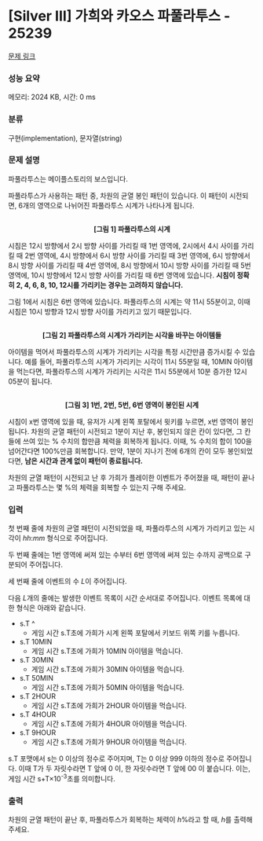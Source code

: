 # [Silver III] 가희와 카오스 파풀라투스 - 25239 

[문제 링크](https://www.acmicpc.net/problem/25239) 

### 성능 요약

메모리: 2024 KB, 시간: 0 ms

### 분류

구현(implementation), 문자열(string)

### 문제 설명

<p>파풀라투스는 메이플스토리의 보스입니다.</p>

<p>파풀라투스가 사용하는 패턴 중, 차원의 균열 봉인 패턴이 있습니다. 이 패턴이 시전되면, 6개의 영역으로 나뉘어진 파풀라투스 시계가 나타나게 됩니다.</p>

<p style="text-align: center;"><img alt="" src=""></p>

<p style="text-align: center;"><strong>[그림 1] 파풀라투스의 시계</strong></p>

<p>시침은 12시 방향에서 2시 방향 사이를 가리킬 때 1번 영역에, 2시에서 4시 사이를 가리킬 때 2번 영역에, 4시 방향에서 6시 방향 사이를 가리킬 때 3번 영역에, 6시 방향에서 8시 방향 사이를 가리킬 때 4번 영역에, 8시 방향에서 10시 방향 사이를 가리킬 때 5번 영역에, 10시 방향에서 12시 방향 사이를 가리킬 때 6번 영역에 있습니다. <strong>시침이 정확히 2, 4, 6, 8, 10, 12시를 가리키는 경우는 고려하지 않습니다.</strong></p>

<p>그림 1에서 시침은 6번 영역에 있습니다. 파풀라투스의 시계는 약 11시 55분이고, 이때 시침은 10시 방향과 12시 방향 사이를 가리키고 있기 때문입니다.</p>

<p style="text-align: center;"><img alt="" src=""></p>

<p style="text-align: center;"><strong>[그림 2] 파풀라투스의 시계가 가리키는 시각을 바꾸는 아이템들</strong></p>

<p>아이템을 먹어서 파풀라투스의 시계가 가리키는 시각을 특정 시간만큼 증가시킬 수 있습니다. 예를 들어, 파풀라투스의 시계가 가리키는 시각이 11시 55분일 때, 10MIN 아이템을 먹는다면, 파풀라투스의 시계가 가리키는 시각은 11시 55분에서 10분 증가한 12시 05분이 됩니다.</p>

<p style="text-align: center;"><img alt="" src=""></p>

<p style="text-align: center;"><strong>[그림 3] 1번, 2번, 5번, 6번 영역이 봉인된 시계</strong></p>

<p>시침이 x번 영역에 있을 때, 유저가 시계 왼쪽 포탈에서 윗키를 누르면, x번 영역이 봉인됩니다. 차원의 균열 패턴이 시전되고 1분이 지난 후, 봉인되지 않은 칸이 있다면, 그 칸들에 쓰여 있는 % 수치의 합만큼 체력을 회복하게 됩니다. 이때, % 수치의 합이 100을 넘어간다면 100%만큼 회복합니다. 만약, 1분이 지나기 전에 6개의 칸이 모두 봉인되었다면, <strong>남은 시간과 관계 없이 패턴이 종료됩니다.</strong></p>

<p>차원의 균열 패턴이 시전되고 난 후 가희가 플레이한 이벤트가 주어졌을 때, 패턴이 끝나고 파풀라투스는 몇 %의 체력을 회복할 수 있는지 구해 주세요.</p>

### 입력 

 <p>첫 번째 줄에 차원의 균열 패턴이 시전되었을 때, 파풀라투스의 시계가 가리키고 있는 시각이 <em>hh</em>:<em>mm</em> 형식으로 주어집니다.</p>

<p>두 번째 줄에는 1번 영역에 써져 있는 수부터 6번 영역에 써져 있는 수까지 공백으로 구분되어 주어집니다.</p>

<p>세 번째 줄에 이벤트의 수 <em>L</em>이 주어집니다.</p>

<p>다음 <em>L</em>개의 줄에는 발생한 이벤트 목록이 시간 순서대로 주어집니다. 이벤트 목록에 대한 형식은 아래와 같습니다.</p>

<ul>
	<li>s.T ^
	<ul>
		<li>게임 시간 s.T초에 가희가 시계 왼쪽 포탈에서 키보드 위쪽 키를 누릅니다.</li>
	</ul>
	</li>
	<li>s.T 10MIN
	<ul>
		<li>게임 시간 s.T초에 가희가 10MIN 아이템을 먹습니다.</li>
	</ul>
	</li>
	<li>s.T 30MIN
	<ul>
		<li>게임 시간 s.T초에 가희가 30MIN 아이템을 먹습니다.</li>
	</ul>
	</li>
	<li>s.T 50MIN
	<ul>
		<li>게임 시간 s.T초에 가희가 50MIN 아이템을 먹습니다.</li>
	</ul>
	</li>
	<li>s.T 2HOUR
	<ul>
		<li>게임 시간 s.T초에 가희가 2HOUR 아이템을 먹습니다.</li>
	</ul>
	</li>
	<li>s.T 4HOUR
	<ul>
		<li>게임 시간 s.T초에 가희가 4HOUR 아이템을 먹습니다.</li>
	</ul>
	</li>
	<li>s.T 9HOUR
	<ul>
		<li>게임 시간 s.T초에 가희가 9HOUR 아이템을 먹습니다.</li>
	</ul>
	</li>
</ul>

<p>s.T 포맷에서 s는 0 이상의 정수로 주어지며, T는 0 이상 999 이하의 정수로 주어집니다. 이때 T가 두 자릿수라면 T 앞에 0 이, 한 자릿수라면 T 앞에 00 이 붙습니다. 이는, 게임 시간 s+T×10<sup>-3</sup>초를 의미합니다.</p>

### 출력 

 <p>차원의 균열 패턴이 끝난 후, 파풀라투스가 회복하는 체력이 <em>h</em>%라고 할 때, <em>h</em>를 출력해 주세요.</p>

